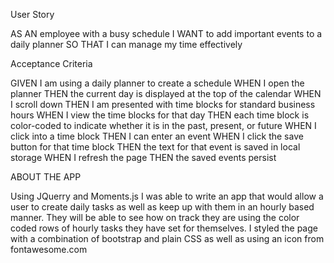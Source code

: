 User Story

AS AN employee with a busy schedule
I WANT to add important events to a daily planner
SO THAT I can manage my time effectively

Acceptance Criteria

GIVEN I am using a daily planner to create a schedule
WHEN I open the planner
THEN the current day is displayed at the top of the calendar
WHEN I scroll down
THEN I am presented with time blocks for standard business hours
WHEN I view the time blocks for that day
THEN each time block is color-coded to indicate whether it is in the past, present, or future
WHEN I click into a time block
THEN I can enter an event
WHEN I click the save button for that time block
THEN the text for that event is saved in local storage
WHEN I refresh the page
THEN the saved events persist


ABOUT THE APP

Using JQuerry and Moments.js I was able to write an app that would allow a user to create daily tasks as well as keep up with them in an hourly based manner. They will be able to see how on track they are using the color coded rows of hourly tasks they have set for themselves. I styled the page with a combination of bootstrap and plain CSS as well as using an icon from fontawesome.com